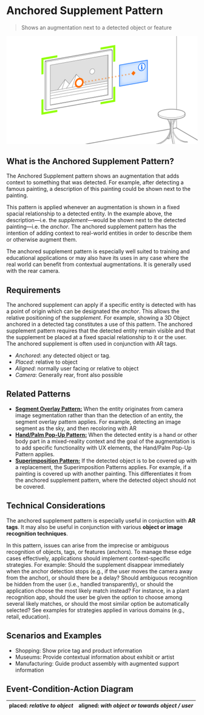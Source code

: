 # Anchored Supplement Pattern

> Shows an augmentation next to a detected object or feature

![Example of Anchored Supplement Pattern](images/AchoredSupplement.png)

## What is the Anchored Supplement Pattern?
The Anchored Supplement pattern shows an augmentation that adds context to something that was detected. For example, after detecting a famous painting, a description of this painting could be shown next to the painting.

This pattern is applied whenever an augmentation is shown in a fixed spacial relationship to a detected entity. In the example above, the description—i.e. the _supplement_—would be shown next to the detected painting—i.e. the _anchor_.  The anchored supplement pattern has the intention of adding context to real-world entities in order to describe them or otherwise augment them.

The anchored supplement pattern is especially well suited to training and educational applications or may also have its uses in any case where the real world can benefit from contextual augmentations. It is generally used with the rear camera.

## Requirements
The anchored supplement can apply if a specific entity is detected with has a point of origin which can be designated the _anchor_. This allows the relative positioning of the _supplement_. For example, showing a 3D Object anchored in a detected tag constitutes a use of this pattern. 
The anchored supplement pattern requires that the detected entity remain visible and that the supplement be placed at a fixed spacial relationship to it or the user. The anchored supplement is often used in conjunction with AR tags.

* _Anchored_: any detected object or tag.
* _Placed_: relative to object
* _Aligned_: normally user facing or relative to object
* _Camera_: Generally rear, front also possible

## Related Patterns
- [**Segment Overlay Pattern:**](segment-overlay.md) When the entity originates from camera image segmentation rather than than the detection of an entity, the segment overlay pattern applies. For example, detecting an image segment as the sky, and then recoloring with AR 
- [**Hand/Palm Pop-Up Pattern:**](hand-palm-popup.md) When the detected entity is a hand or other body part in a mixed-reality context and the goal of the augmentation is to add specific functionality with UX elements, the Hand/Palm Pop-Up Pattern applies.
- [**Superimposition Pattern:**](superimposition.md) If the detected object is to be covered up with a replacement, the Superimposition Patterns applies. For example, if a painting is covered up with another painting. This differentiates it from the anchored supplement pattern, where the detected object should not be covered.  

## Technical Considerations
The anchored supplement pattern is especially useful in conjuction with __AR tags__. It may also be useful in conjunction with various __object or image recognition techniques__. 

In this pattern, issues can arise from the imprecise or ambiguous recognition of objects, tags, or features (anchors). To manage these edge cases effectively, applications should implement context-specific strategies. For example: Should the supplement disappear immediately when the anchor detection stops (e.g., if the user moves the camera away from the anchor), or should there be a delay? Should ambiguous recognition be hidden from the user (i.e., handled transparently), or should the application choose the most likely match instead? For instance, in a plant recognition app, should the user be given the option to choose among several likely matches, or should the most similar option be automatically selected? See examples for strategies applied in various domains (e.g., retail, education).

## Scenarios and Examples
- Shopping: Show price tag and product information
- Museums: Provide contextual information about exhibit or artist
- Manufacturing: Guide product assembly with augmented support information

## Event-Condition-Action Diagram
| placed: _relative to object_ | aligned: _with object or towards object / user_ |
|---|---|
